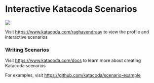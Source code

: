 # Interactive Katacoda Scenarios

[![](http://shields.katacoda.com/katacoda/raghavendraav/count.svg)](https://www.katacoda.com/raghavendraav "Get your profile on Katacoda.com")

Visit https://www.katacoda.com/raghavendraav to view the profile and interactive scenarios

### Writing Scenarios
Visit https://www.katacoda.com/docs to learn more about creating Katacoda scenarios

For examples, visit https://github.com/katacoda/scenario-example
